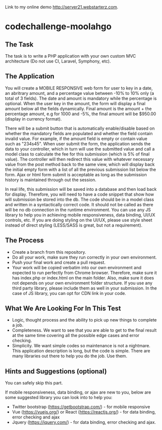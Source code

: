 Link to my online demo http://server21.webstarterz.com.

# codechallenge-moolahgo
The Task
--------
The task is to write a PHP application with your own custom MVC architecture (Do not use CI, Laravel, Symphony, etc).

The Application
---------------
You will create a MOBILE RESPONSIVE web form for user to key in a date, an abritrary amount, and a percentage value between -10% to 10% only (a total of 3 fields). The date and amount is mandatory while the percentage is optional. When the user key in the amount, the form will display a final amount below all the fields dynamically. Final amount is the amount + the percentage amount, e.g for 1000 and -5%, the final amount will be $950.00 (display in currency format).

There will be a submit button that is automatically enable/disable based on whether the mandatory fields are populated and whether the field contain invalid value. For example, if the amount field is empty or contain value such as "234s45".
When user submit the form, the application sends the data to your controller, which in turn will use the submitted value and call a model class to calculate the fee for this submission (which is 5% of final value). The controller will then redirect this value with whatever necessary value from the post method back to the same view, which will display back the initial empty form with a list of all the previous submission list below the form. Ajax or html form submit is acceptable as long as the submission history is maintained through out the session.

In real life, this submission will be saved into a database and then load back for display. Therefore, you will need to have a code snippet that show how will submission be stored into the db. The code should be in a model class and written in a syntactically correct code. It should not be called as there will be no db connection in the runtime environment.
You can use any JS library to help you in achieving mobile responsiveness, data binding, UI/UX controls, etc. If you are doing styling on the UI/UX, please use style sheet instead of direct styling (LESS/SASS is great, but not a requirement).

The Process
-----------
- Create a branch from this repository.
- Do all your work, make sure they run correctly in your own environment.
- Push your final work and create a pull request.
- Your work will be copied verbatim into our own environment and expected to run perfectly from Chrome browser. Therefore, make sure it has index.php or index.html on the main folder. Also, make sure it does not depends on your own environment folder structure. If you use any third party library, please include them as well in your submission. In the case of JS library, you can opt for CDN link in your code.

What We Are Looking For In This Test
------------------------------------
- Logic, thought process and the ability to pick up new things to complete a job.
- Completeness. We want to see that you are able to get to the final result at the same time covering all the possible edge cases and error checking.
- Simplicity. We want simple codes so maintenance is not a nightmare. This application description is long, but the code is simple. There are many libraries out there to help you do the job. Use them.

Hints and Suggestions (optional)
--------------------------------
You can safely skip this part.

If mobile responsiveness, data binding, or ajax are new to you, below are some suggested library you can look into to help you:
- Twitter bootstrap (https://getbootstrap.com/) - for mobile responsive
- Vue (https://vuejs.org/) or React (https://reactjs.org/) - for data binding, error checking and ajax
- Jquery (https://jquery.com/) - for data binding, error checking and ajax.
